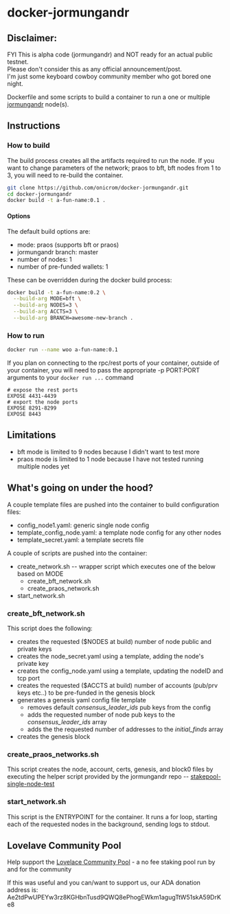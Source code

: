 # docker-jormungandr

## Disclaimer:
FYI This is alpha code (jormungandr) and NOT ready for an actual public testnet.  
Please don't consider this as any official announcement/post.  
I'm just some keyboard cowboy community member who got bored one night.  

Dockerfile and some scripts to build a container to run a one or multiple [jormungandr](https://github.com/input-output-hk/jormungandr) node(s).


## Instructions

### How to build

The build process creates all the artifacts required to run the node.  If you want to change parameters of the network; praos to bft, bft nodes from 1 to 3, you will need to re-build the container.

```bash
git clone https://github.com/onicrom/docker-jormungandr.git
cd docker-jormungandr
docker build -t a-fun-name:0.1 .
```

#### Options

The default build options are:
- mode: praos (supports bft or praos)
- jormungandr branch: master
- number of nodes: 1
- number of pre-funded wallets: 1

These can be overridden during the docker build process:
```bash
docker build -t a-fun-name:0.2 \
  --build-arg MODE=bft \
  --build-arg NODES=3 \
  --build-arg ACCTS=3 \
  --build-arg BRANCH=awesome-new-branch .
  ```
  
### How to run

```bash
docker run --name woo a-fun-name:0.1
```

If you plan on connecting to the rpc/rest ports of your container, outside of your container, you will need to pass the appropriate -p PORT:PORT arguments to your ```docker run ...``` command

```
# expose the rest ports
EXPOSE 4431-4439
# export the node ports
EXPOSE 8291-8299
EXPOSE 8443
```

## Limitations

- bft mode is limited to 9 nodes because I didn't want to test more
- praos mode is limited to 1 node because I have not tested running multiple nodes yet

## What's going on under the hood?

A couple template files are pushed into the container to build configuration files:
- config_node1.yaml: generic single node config
- template_config_node.yaml: a template node config for any other nodes
- template_secret.yaml: a template secrets file

A couple of scripts are pushed into the container:
- create_network.sh -- wrapper script which executes one of the below based on MODE
  - create_bft_network.sh
  - create_praos_network.sh
- start_network.sh

### create_bft_network.sh

This script does the following:
- creates the requested ($NODES at build) number of node public and private keys
- creates the node_secret.yaml using a template, adding the node's private key
- creates the config_node.yaml using a template, updating the nodeID and tcp port
- creates the requested ($ACCTS at build) number of accounts (pub/prv keys etc..) to be pre-funded in the genesis block
- generates a genesis yaml config file template
  - removes default *consensus_leader_ids* pub keys from the config
  - adds the requested number of node pub keys to the *consensus_leader_ids* array
  - adds the the requested number of addresses to the *initial_finds* array
- creates the genesis block

### create_praos_networks.sh

This script creates the node, account, certs, genesis, and block0 files by executing the helper script provided by the jormungandr repo -- 
[stakepool-single-node-test](https://github.com/input-output-hk/jormungandr/blob/master/scripts/stakepool-single-node-test)

### start_network.sh

This script is the ENTRYPOINT for the container.  It runs a for loop, starting each of the requested nodes in the background, sending logs to stdout.

 
 
## Lovelave Community Pool 
Help support the [Lovelace Community Pool](https://lovelace.community) - a no fee staking pool run by and for the community

If this was useful and you can/want to support us, our ADA donation address is:
Ae2tdPwUPEYw3rz8KGHbnTusd9QWQ8ePhogEWkm1agugTtW51skA59DrKe8 
